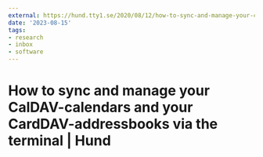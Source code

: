 ```yaml
---
external: https://hund.tty1.se/2020/08/12/how-to-sync-and-manage-your-caldav-and-carddav-via-the-terminal.html
date: '2023-08-15'
tags:
- research
- inbox
- software
---
```


# How to sync and manage your CalDAV-calendars and your CardDAV-addressbooks via the terminal | Hund
